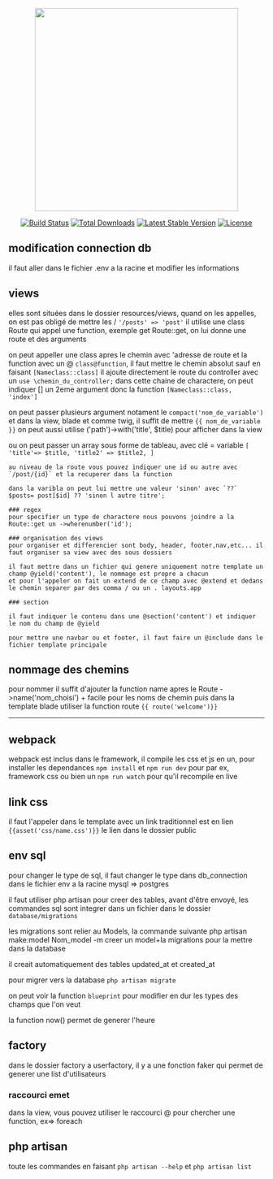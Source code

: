 <p align="center"><a href="https://laravel.com" target="_blank"><img src="https://raw.githubusercontent.com/laravel/art/master/logo-lockup/5%20SVG/2%20CMYK/1%20Full%20Color/laravel-logolockup-cmyk-red.svg" width="400"></a></p>

<p align="center">
<a href="https://travis-ci.org/laravel/framework"><img src="https://travis-ci.org/laravel/framework.svg" alt="Build Status"></a>
<a href="https://packagist.org/packages/laravel/framework"><img src="https://img.shields.io/packagist/dt/laravel/framework" alt="Total Downloads"></a>
<a href="https://packagist.org/packages/laravel/framework"><img src="https://img.shields.io/packagist/v/laravel/framework" alt="Latest Stable Version"></a>
<a href="https://packagist.org/packages/laravel/framework"><img src="https://img.shields.io/packagist/l/laravel/framework" alt="License"></a>
</p>

## modification connection db
il faut aller dans le fichier .env a la racine et modifier les informations

## views
elles sont situées dans le dossier resources/views, quand on les appelles, on est pas obligé de mettre les / ` '/posts' => 'post' `
il utilise une class Route qui appel une function, exemple get Route::get, on lui donne une route et des arguments

on peut appeller une class apres le chemin avec 'adresse de route et la function avec un @ `class@function`, il faut mettre le chemin absolut sauf en faisant `[Nameclass::class]`
il ajoute directement le route du controller avec un `use \chemin_du_controller;`
dans cette chaine de charactere, on peut indiquer [] un 2eme argument donc la function `[Nameclass::class, 'index']`

on peut passer plusieurs argument notament le `compact('nom_de_variable')`
et dans la view, blade et comme twig, il suffit de mettre `{{ nom_de_variable }}`
on peut aussi utilise ('path')->with('title', $title) pour afficher dans la view

ou on peut passer un array sous forme de tableau, avec clé = variable
`[
    'title'=> $title,
    'title2' => $title2,
    ]`

    au niveau de la route vous pouvez indiquer une id ou autre avec `/post/{id}` et la recuperer dans la function

    dans la varibla on peut lui mettre une valeur 'sinon' avec `??`  $posts= post[$id] ?? 'sinon l autre titre';

    ### regex
    pour specifier un type de charactere nous pouvons joindre a la Route::get un ->wherenumber('id');

    ### organisation des views
    pour organiser et differencier sont body, header, footer,nav,etc... il faut organiser sa view avec des sous dossiers

    il faut mettre dans un fichier qui genere uniquement notre template un champ @yield('content'), le nommage est propre a chacun
    et pour l'appeler on fait un extend de ce champ avec @extend et dedans le chemin separer par des comma / ou un . layouts.app

    ### section

    il faut indiquer le contenu dans une @section('content') et indiquer le nom du champ de @yield

    pour mettre une navbar ou et footer, il faut faire un @include dans le fichier template principale

## nommage des chemins
pour nommer il suffit d'ajouter la function name apres le Route ->name('nom_choisi') + facile pour les noms de chemin
puis dans la template blade utiliser la function route `{{ route('welcome')}}`
***

## webpack
webpack est inclus dans le framework, il compile les css et js en un, pour installer les dependances
`npm install` et `npm run dev` pour par ex, framework css
ou bien un `npm run watch` pour qu'il recompile en live

## link css
il faut l'appeler dans le template avec un link traditionnel est en lien `{{asset('css/name.css')}}` le lien dans le dossier public

## env sql
pour changer le type de sql, il faut changer le type dans db_connection dans le fichier env a la racine mysql => postgres

il faut utiliser php artisan pour creer des tables, avant d'être envoyé, les commandes sql sont integrer dans un fichier dans le dossier `database/migrations`

les migrations sont relier au Models, la commande suivante
php artisan make:model Nom_model -m
creer un model+la migrations pour la mettre dans la database

il creait automatiquement des tables updated_at et created_at

pour migrer vers la database
`php artisan migrate`

on peut voir la function `blueprint` pour modifier en dur les types des champs que l'on veut

la function now() permet de generer l'heure

## factory
dans le dossier factory a userfactory, il y a une fonction faker qui permet de generer une list d'utilisateurs
### raccourci emet

dans la view, vous pouvez utiliser le raccourci @ pour chercher une function, ex=> foreach
## php artisan
toute les commandes en faisant `php artisan --help` et `php artisan list`
